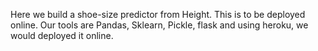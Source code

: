 Here we build a shoe-size predictor from Height. This is to be deployed online. Our tools are Pandas, Sklearn, Pickle, flask and using heroku, we would deployed it online.
